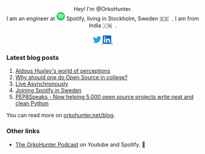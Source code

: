 <div align="center">
Hey! I'm @OrkoHunter.
<br/>
I am an engineer at <img alt="Spotify logo" width="22px" src="./assets/orkohunter/spotify.svg" /> Spotify, living in Stockholm, Sweden 🇸🇪 &nbsp;. I am from India 🇮🇳 &nbsp;.
<br/>
<br/>

<a href="https://twitter.com/orkohunter">
  <img alt="Himanshu's Twitter" width="22px" src="https://raw.githubusercontent.com/orkohunter/orkohunter/master/assets/orkohunter/twitter.svg" />
</a>
<a href="https://www.linkedin.com/in/orkohunter">
  <img alt="Himanshu's LinkedIn" width="22px" src="https://raw.githubusercontent.com/orkohunter/orkohunter/master/assets/orkohunter/linkedin.svg" />
</a>
<!-- Not interested in displaying the profile views. -->
<img width="0" height="0" src="https://komarev.com/ghpvc/?username=orkohunter" />
</div>

### Latest blog posts

1. [Aldous Huxley's world of perceptions](https://orkohunter.net/blog/huxleys-world-of-perceptions/)
1. [Why should one do Open Source in college?](https://orkohunter.net/blog/why-do-open-source-in-college/)
1. [Live Asynchronously](https://orkohunter.net/blog/live-asynchronously/)
1. [Joining Spotify in Sweden](https://orkohunter.net/blog/spotify/)
1. [PEP8Speaks - Now helping 5,000 open source projects write neat and clean Python](https://orkohunter.net/blog/pep8speaks-5000-projects/)

You can read more on [orkohunter.net/blog](https://orkohunter.net/blog).

### Other links

- [The OrkoHunter Podcast](https://orkohunter.net/podcast/) on Youtube and Spotify. 🎤
